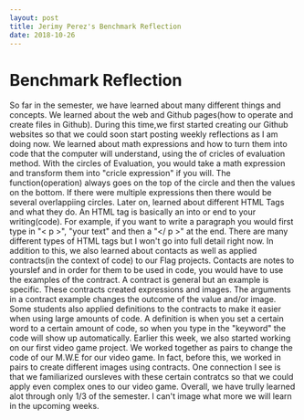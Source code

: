 ```yaml
---
layout: post
title: Jerimy Perez's Benchmark Reflection
date: 2018-10-26
---
```


# Benchmark Reflection

  So far in the semester, we have learned about many different things and concepts. We learned about the web and Github pages(how to operate and create files in Github). During this time,we first started creating our Github websites so that we could soon start posting weekly reflections as I am doing now. We learned about math expressions and how to turn them into code that the computer will understand, using the  of cricles of evaluation method. With the circles of Evaluation, you would take a math expression and transform them into "cricle expression" if you will. The function(operation) always goes on the top of the circle and then the values on the bottom. If there were multiple expressions then there would be several overlappiing circles. Later on, learned about different HTML Tags and what they do. An HTML tag is basically an into or end to your writing(code). For example, if you want to write a paragraph you would first type in "< p >", "your text" and then a "</ p >" at the end. There are many different types of HTML tags but I won't go into full detail right now. In addition to this, we also learned about contacts as well as applied contracts(in the context of code) to our Flag projects. Contacts are notes to yourslef and in order for them to be used in code, you would have to use the examples of the contract. A contract is general but an example is specific. These contracts created expressions and images. The arguments in a contract example changes the outcome of the value and/or image. Some students also applied definitions to the contracts to make it easier when using large amounts of code. A definition is when you set a certain word to a certain amount of code, so when you type in the "keyword" the code will show up automatically.  Earlier this week, we also started working on our first video game project. We worked together as pairs to change the code of our M.W.E for our video game. In fact, before this, we worked in pairs to create different images using contracts. One connection I see is that we familiarized oursleves with these certain contratcs so that we could apply even complex ones to our video game. Overall, we have trully learned alot through only 1/3 of the semester. I can't image what more we will learn in the upcoming weeks.
